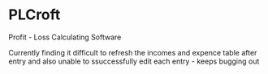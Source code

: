 # PLCroft
Profit - Loss Calculating Software

Currently finding it difficult to refresh the incomes and expence table after entry
and also unable to ssuccessfully edit each entry - keeps bugging out
